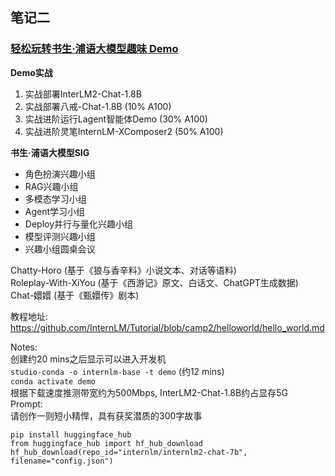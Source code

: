 ## 笔记二
### [轻松玩转书生·浦语大模型趣味 Demo](https://www.bilibili.com/video/BV1AH4y1H78d)

**Demo实战**
1. 实战部署InterLM2-Chat-1.8B
2. 实战部署八戒-Chat-1.8B (10% A100)
3. 实战进阶运行Lagent智能体Demo (30% A100)
4. 实战进阶灵笔InternLM-XComposer2 (50% A100)

**书生·浦语大模型SIG**
- 角色扮演兴趣小组
- RAG兴趣小组
- 多模态学习小组
- Agent学习小组
- Deploy并行与量化兴趣小组
- 模型评测兴趣小组
- 兴趣小组圆桌会议
  
Chatty-Horo (基于《狼与香辛料》小说文本、对话等语料)  
Roleplay-With-XiYou (基于《西游记》原文、白话文、ChatGPT生成数据)  
Chat-嬛嬛 (基于《甄嬛传》剧本)

教程地址:
https://github.com/InternLM/Tutorial/blob/camp2/helloworld/hello_world.md

Notes:  
创建约20 mins之后显示可以进入开发机  
`studio-conda -o internlm-base -t demo` (约12 mins)  
`conda activate demo`  
根据下载速度推测带宽约为500Mbps, InterLM2-Chat-1.8B约占显存5G  
Prompt:  
请创作一则短小精悍，具有获奖潜质的300字故事


`pip install huggingface_hub`  
`from huggingface_hub import hf_hub_download`
`hf_hub_download(repo_id="internlm/internlm2-chat-7b", filename="config.json")`